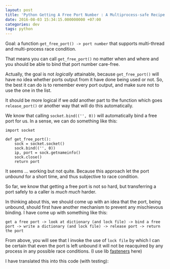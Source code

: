 ```yaml
---
layout: post
title: 'Python Getting A Free Port Number : A Multiprocess-safe Recipe'
date: 2016-08-03 15:34:15.000000000 +07:00
categories: dev
tags: python
---
```

Goal: a function `get_free_port() -> port number` that supports multi-thread and multi-process race condition. 

That means you can call `get_free_port()` no matter when and where and you should be able to bind that port number care-free.

Actually, the goal is not *logically* attainable, because `get_free_port()` will have no idea whether ports output from it have done being used or not. So, the best it can do is to remember every port output, and make sure not to use the one in the list.

It should be more logical if we *add* another part to the function which goes `release_port()` or another way that will do this automatically.

We know that calling `socket.bind(('', 0))` will automatically bind a free port for us. In a sense, we can do something like this:
```
import socket 

def get_free_port():
	sock = socket.socket()
	sock.bind(('', 0))
	ip, port = sock.getnameinfo()
	sock.close()
	return port
```

It seems ... working but not quite. Because this approach let the port *unbound* for a short time, and thus subjective to race condition.

So far, we know that getting a free port is not so hard, but transferring a port safely to a caller is *much much* harder.

In thinking about this, we should come up with an idea that the port, being unbound, should first have another mechanism to prevent any mischievous binding. I have come up with something like this:

```
get a free port -> look at dictionary (and lock file) -> bind a free port -> write a dictionary (and lock file) -> release port -> return the port
```

From above, you will see that I invoke the use of `lock file` by which I can be certain that even the port is left unbound it will not be reacquired by any process in any possible race conditions. (I use lib [fasteners](http://fasteners.readthedocs.io) here)

I have translated this into this code (with testing):

<script src="https://gist.github.com/phizaz/c62162f45ca1f453ce265d09222ee96d.js"></script>
